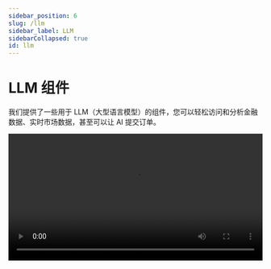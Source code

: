 ```yaml
---
sidebar_position: 6
slug: /llm
sidebar_label: LLM
sidebarCollapsed: true
id: llm
---
```


# LLM 组件

我们提供了一些用于 LLM（大型语言模型）的组件，您可以轻松访问和分析金融数据、实时市场数据，甚至可以让 AI 提交订单。

<video src="https://pub.lbkrs.com/files/202503/SGozJNWBfYpta73i/longport-mcp.mp4" width="100%" autoplay loop controls  />

是的，您可以通过 LongPort OpenAPI 使用我们的 LLM 组件，今天就开始吧！

## LLMs 文本

OpenAPI 文档遵循 [LLMs 文本](https://llmstxt.org/) 提供 [llms.txt](https://open.longportapp.com/llms.txt) 以及每个文档的 Markdown 文件，基于这个 LLMs 文本，你可以为 AI 提供 LongPort OpenAPI 完整的文档字典作为 AI 辅助生成开发的参考信息，这样 AI 能生成出来的代码可以更准确。

- [https://open.longportapp.com/llms.txt](https://open.longportapp.com/llms.txt) - 大约 2104 个 token。

我们的每个文档也都提供 Markdown 格式，当您访问它们时，只需在 URL 后添加 `.md` 后缀。

例如：

- https://open.longportapp.com/docs/getting-started.md
- https://open.longportapp.com/docs/quote/pull/static.md

### 演示

<video src="https://assets.lbctrl.com/uploads/ba6e849f-543d-4cb2-a6de-b0405124acb5/92fcb37035f4cc6fea390f63d18da7b5.mp4" width="100%" autoplay loop controls  />

### Cursor 内使用

打开 Cursor，打开命令面板（`Command + Shift + P`）搜索并选择 **Add New Custom Docs**，并在出来的对话框中输入 LongPort OpenAPI 的 LLMs Text 地址：

```
https://open.longportapp.com/llms.txt
```

添加成功后，Cursor Settings 里面会是这样：

<img src="https://assets.lbctrl.com/uploads/5d5d037f-d8fb-42ed-aa5e-6c59bd65d066/scr-20250423-qrgl.png" />

接下来你可以在 AI 的会话中，**@Add Context** 的 `docs` 菜单下选择刚才添加的 Docs，这样接下来与 AI 的会话中，AI 将会使用这些文档作为上下文。

<img src="https://assets.lbctrl.com/uploads/4c3c37d5-ead7-4854-8c8d-e8e77cdcd967/scr-20250423-qoxl.png" />

## MCP

我们正在为 LongPort OpenAPI 构建 [MCP](https://modelcontextprotocol.io/) 实现（基于我们的 SDK），您可以在支持 [MCP](https://modelcontextprotocol.io/) 的每个平台上使用它。

并且在我们的 GitHub 组织中也是开源的。

[https://github.com/longportapp/openapi](https://github.com/longportapp/openapi/tree/main/mcp)

### 安装

开始之前阅读 [快速开始](/docs/getting-started) 并获得您的 `LONGPORT_APP_KEY`、`LONGPORT_APP_SECRET` 和 `LONGPORT_ACCESS_TOKEN`。

#### macOS 或 Linux

你可以在“终端”下面运行下面的脚本来直接安装：

```bash
curl -sSL https://raw.githubusercontent.com/longportapp/openapi/refs/heads/main/mcp/install | bash
```

脚本执行完后，`longport-mcp` 将会安装到 `/usr/local/bin/` 目录下，运行下面的命令验证是否正确：

```bash
longport-mcp -h
```

#### Windows

请访问 [https://github.com/longportapp/openapi/releases](https://github.com/longportapp/openapi/releases) 下载 `longport-mcp-x86_64-pc-windows-msvc.zip` 并解压获得 `longport-mcp.exe`。

### Cursor 内使用

打开命令面板（`Command + Shift + P`），选择 **Cursor Settings** 进入 Cursor Settings 界面，并选择 **MCP Servers** 点击 **Add new global MCP server** 按钮。

在打开的 `mcp.json` 文件中增加下面的内容，请替换 `your-app-key`、`your-app-secret` 和 `your-access-token` 为您的实际值：

```json
{
  "mcpServers": {
    "longport-mcp": {
      "command": "/usr/local/bin/longport-mcp",
      "env": {
        "LONGPORT_APP_KEY": "your-app-key",
        "LONGPORT_APP_SECRET": "your-app-secret",
        "LONGPORT_ACCESS_TOKEN": "your-access-token"
      }
    }
  }
}
```

效果演示:

<img src="https://assets.lbctrl.com/uploads/415db9a3-a5e7-4610-87d7-75cf7146c706/scr-20250423-menf.png" />

### Cherry Studio 配置

在这一部分，我们将向您展示如何在您的 AI 聊天中配置 LongPort MCP（截图使用了 [Cherry Studio](https://cherry-ai.com/)）。

**使用 STDIO 模式：**

确保您已经配置了环境变量并在系统中安装了 `longport-mcp` 命令行工具。

![](https://pub.lbkrs.com/files/202503/QRuojGfGL1Lay7rs/SCR-20250331-jajy.png)

**使用 SSE 模式：**

您必须先启动 SSE 服务器，可以使用以下命令：

```bash
longport-mcp --sse
```

然后配置您的 AI 聊天使用 `http://localhost:8000`。

![](https://pub.lbkrs.com/files/202503/PhUVovCsMqD2w2rL/SCR-20250319-snro.png)
